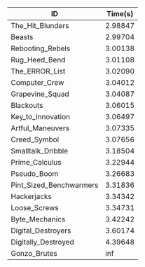 |ID|Time(s)|
|-|-|
|The_Hit_Blunders|2.98847|
|Beasts|2.99704|
|Rebooting_Rebels|3.00138|
|Rug_Heed_Bend|3.01108|
|The_ERROR_List|3.02090|
|Computer_Crew|3.04012|
|Grapevine_Squad|3.04087|
|Blackouts|3.06015|
|Key_to_Innovation|3.06497|
|Artful_Maneuvers|3.07335|
|Creed_Symbol|3.07656|
|Smalltalk_Dribble|3.18504|
|Prime_Calculus|3.22944|
|Pseudo_Boom|3.26683|
|Pint_Sized_Benchwarmers|3.31836|
|Hackerjacks|3.34342|
|Loose_Screws|3.34731|
|Byte_Mechanics|3.42242|
|Digital_Destroyers|3.60174|
|Digitally_Destroyed|4.39648|
|Gonzo_Brutes|inf|
